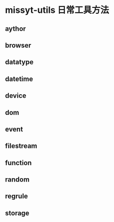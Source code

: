 # missyt-utils 日常工具方法
## aythor
## browser
## datatype
## datetime
## device
## dom
## event
## filestream
## function
## random
## regrule
## storage